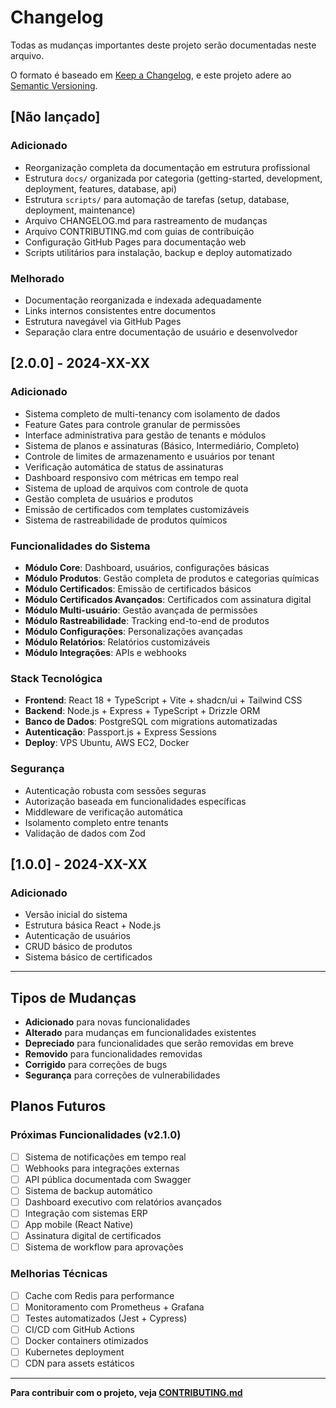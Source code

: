 # Changelog

Todas as mudanças importantes deste projeto serão documentadas neste arquivo.

O formato é baseado em [Keep a Changelog](https://keepachangelog.com/pt-BR/1.0.0/),
e este projeto adere ao [Semantic Versioning](https://semver.org/lang/pt-BR/).

## [Não lançado]

### Adicionado
- Reorganização completa da documentação em estrutura profissional
- Estrutura `docs/` organizada por categoria (getting-started, development, deployment, features, database, api)
- Estrutura `scripts/` para automação de tarefas (setup, database, deployment, maintenance)
- Arquivo CHANGELOG.md para rastreamento de mudanças
- Arquivo CONTRIBUTING.md com guias de contribuição
- Configuração GitHub Pages para documentação web
- Scripts utilitários para instalação, backup e deploy automatizado

### Melhorado
- Documentação reorganizada e indexada adequadamente
- Links internos consistentes entre documentos
- Estrutura navegável via GitHub Pages
- Separação clara entre documentação de usuário e desenvolvedor

## [2.0.0] - 2024-XX-XX

### Adicionado
- Sistema completo de multi-tenancy com isolamento de dados
- Feature Gates para controle granular de permissões
- Interface administrativa para gestão de tenants e módulos
- Sistema de planos e assinaturas (Básico, Intermediário, Completo)
- Controle de limites de armazenamento e usuários por tenant
- Verificação automática de status de assinaturas
- Dashboard responsivo com métricas em tempo real
- Sistema de upload de arquivos com controle de quota
- Gestão completa de usuários e produtos
- Emissão de certificados com templates customizáveis
- Sistema de rastreabilidade de produtos químicos

### Funcionalidades do Sistema
- **Módulo Core**: Dashboard, usuários, configurações básicas
- **Módulo Produtos**: Gestão completa de produtos e categorias químicas
- **Módulo Certificados**: Emissão de certificados básicos
- **Módulo Certificados Avançados**: Certificados com assinatura digital
- **Módulo Multi-usuário**: Gestão avançada de permissões
- **Módulo Rastreabilidade**: Tracking end-to-end de produtos
- **Módulo Configurações**: Personalizações avançadas
- **Módulo Relatórios**: Relatórios customizáveis
- **Módulo Integrações**: APIs e webhooks

### Stack Tecnológica
- **Frontend**: React 18 + TypeScript + Vite + shadcn/ui + Tailwind CSS
- **Backend**: Node.js + Express + TypeScript + Drizzle ORM
- **Banco de Dados**: PostgreSQL com migrations automatizadas
- **Autenticação**: Passport.js + Express Sessions
- **Deploy**: VPS Ubuntu, AWS EC2, Docker

### Segurança
- Autenticação robusta com sessões seguras
- Autorização baseada em funcionalidades específicas
- Middleware de verificação automática
- Isolamento completo entre tenants
- Validação de dados com Zod

## [1.0.0] - 2024-XX-XX

### Adicionado
- Versão inicial do sistema
- Estrutura básica React + Node.js
- Autenticação de usuários
- CRUD básico de produtos
- Sistema básico de certificados

---

## Tipos de Mudanças

- **Adicionado** para novas funcionalidades
- **Alterado** para mudanças em funcionalidades existentes
- **Depreciado** para funcionalidades que serão removidas em breve
- **Removido** para funcionalidades removidas
- **Corrigido** para correções de bugs
- **Segurança** para correções de vulnerabilidades

## Planos Futuros

### Próximas Funcionalidades (v2.1.0)
- [ ] Sistema de notificações em tempo real
- [ ] Webhooks para integrações externas
- [ ] API pública documentada com Swagger
- [ ] Sistema de backup automático
- [ ] Dashboard executivo com relatórios avançados
- [ ] Integração com sistemas ERP
- [ ] App mobile (React Native)
- [ ] Assinatura digital de certificados
- [ ] Sistema de workflow para aprovações

### Melhorias Técnicas
- [ ] Cache com Redis para performance
- [ ] Monitoramento com Prometheus + Grafana
- [ ] Testes automatizados (Jest + Cypress)
- [ ] CI/CD com GitHub Actions
- [ ] Docker containers otimizados
- [ ] Kubernetes deployment
- [ ] CDN para assets estáticos

---

**Para contribuir com o projeto, veja [CONTRIBUTING.md](CONTRIBUTING.md)**